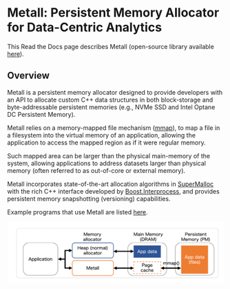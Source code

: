 # Metall: Persistent Memory Allocator for Data-Centric Analytics

This Read the Docs page describes Metall (open-source library available [here]((https://github.com/LLNL/metall))).

## Overview

Metall is a persistent memory allocator designed to provide developers with an API to allocate custom C++ data structures in both block-storage and
byte-addressable persistent memories (e.g., NVMe SSD and Intel Optane DC Persistent Memory).

Metall relies on a memory-mapped file mechanism ([mmap](http://man7.org/linux/man-pages/man2/mmap.2.html)),
to map a file in a filesystem into the virtual memory of an application,
allowing the application to access the mapped region as if it were regular memory.

Such mapped area can be larger than the physical main-memory of the system, allowing applications
to address datasets larger than physical memory (often referred to as out-of-core or external memory).

Metall incorporates state-of-the-art allocation algorithms in [SuperMalloc](https://dl.acm.org/doi/10.1145/2887746.2754178) with
the rich C++ interface developed by [Boost.Interprocess](https://www.boost.org/doc/libs/release/doc/html/interprocess.html),
and provides persistent memory snapshotting (versioning) capabilities.

Example programs that use Metall are listed [here](detail/example.md).

![Metall Overview](./img/metall_overview.png)
